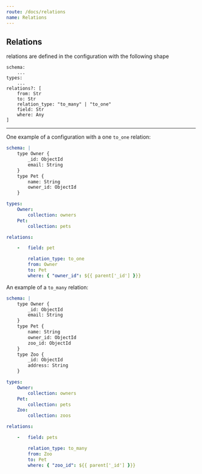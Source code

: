 ```yaml
---
route: /docs/relations
name: Relations
---
```


## Relations

relations are defined in the configuration with the following shape

``` 
schema:
    ...
types:
    ...
relations?: [
    from: Str
    to: Str
    relation_type: "to_many" | "to_one"
    field: Str
    where: Any
]
```

---

One example of a configuration with a one `to_one` relation:

``` yaml
schema: |
    type Owner {
        _id: ObjectId
        email: String
    }
    type Pet {
        name: String
        owner_id: ObjectId
    }

types:
    Owner:
        collection: owners
    Pet:
        collection: pets

relations:

    -   field: pet

        relation_type: to_one
        from: Owner
        to: Pet
        where: { "owner_id": ${{ parent['_id'] }}}
```

An example of a `to_many` relation:

``` yaml
schema: |
    type Owner {
        _id: ObjectId
        email: String
    }
    type Pet {
        name: String
        owner_id: ObjectId
        zoo_id: ObjectId
    }
    type Zoo {
        _id: ObjectId
        address: String
    }

types:
    Owner:
        collection: owners
    Pet:
        collection: pets
    Zoo:
        collection: zoos

relations:

    -   field: pets

        relation_type: to_many
        from: Zoo
        to: Pet
        where: { "zoo_id": ${{ parent['_id'] }}}
```

